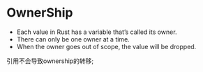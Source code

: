 
# OwnerShip

* Each value in Rust has a variable that’s called its owner.
* There can only be one owner at a time.
* When the owner goes out of scope, the value will be dropped.

引用不会导致ownership的转移;



